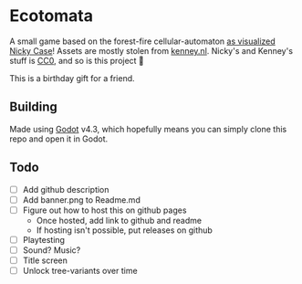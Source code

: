 # Ecotomata
A small game based on the forest-fire cellular-automaton [as visualized Nicky Case](https://ncase.me/sim/)! Assets are mostly stolen from [kenney.nl](https://kenney.nl/). Nicky's and Kenney's stuff is [CC0](https://creativecommons.org/publicdomain/zero/1.0/deed.en), and so is this project 🧡

This is a birthday gift for a friend.

## Building
Made using [Godot](https://godotengine.org/) v4.3, which hopefully means you can simply clone this repo and open it in Godot.

## Todo
- [ ] Add github description
- [ ] Add banner.png to Readme.md
- [ ] Figure out how to host this on github pages
	- Once hosted, add link to github and readme
	- If hosting isn't possible, put releases on github
- [ ] Playtesting
- [ ] Sound? Music?
- [ ] Title screen
- [ ] Unlock tree-variants over time
